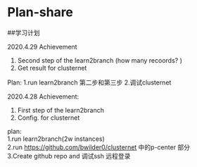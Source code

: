 # Plan-share
##学习计划

2020.4.29
Achievement
1) Second step of the learn2branch (how many recoords? )
2) Get result for clusternet

Plan:
1.run learn2branch 第二步和第三步
2.调试clusternet

2020.4.28
Achievement:
1) First step of the learn2branch
2) Config. for clusternet

plan:  
1.run learn2branch(2w instances)  
2.run  https://github.com/bwilder0/clusternet 中的p-center 部分  
3.Create github repo and 调试ssh 远程登录
